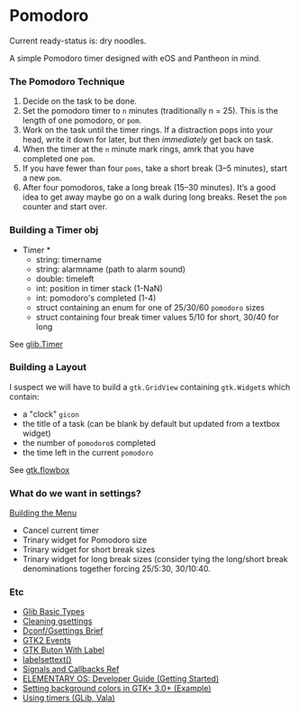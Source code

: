 # Pomodoro

Current ready-status is: dry noodles.

A simple Pomodoro timer designed with eOS and Pantheon in mind.

### The Pomodoro Technique

 1. Decide on the task to be done.
 2. Set the pomodoro timer to `n` minutes (traditionally n = 25). This is the length of one pomodoro, or `pom`.
 3. Work on the task until the timer rings. If a distraction pops into your head, write it down for later, but then *immediately* get back on task.
 4. When the timer at the `n` minute mark rings, amrk that you have completed one `pom`.
 5. If you have fewer than four `poms`, take a short break (3–5 minutes), start a new `pom`.
 6. After four pomodoros, take a long break (15–30 minutes). It’s a good idea to get away maybe go on a walk during long breaks. Reset the `pom` counter and start over.

### Building a Timer obj

 * Timer
    * 
    * string: timername
    * string: alarmname (path to alarm sound)
    * double: timeleft
    * int:    position in timer stack (1-NaN)
    * int:    pomodoro's completed (1-4)
    * struct containing an enum for one of 25/30/60 `pomodoro` sizes
    * struct containing four break timer values 5/10 for short, 30/40 for long

See [glib.Timer](https://developer.gnome.org/glib/stable/glib-Timers.html)

### Building a Layout

I suspect we will have to build a `gtk.GridView` containing `gtk.Widget`s which contain:
 * a "clock" `gicon`
 * the title of a task (can be blank by default but updated from a textbox widget)
 * the number of `pomodoro`s completed
 * the time left in the current `pomodoro`

See [gtk.flowbox](https://python-gtk-3-tutorial.readthedocs.io/en/latest/layout.html#id5)

### What do we want in settings?

[Building the Menu](https://valadoc.org/gtk+-3.0/Gtk.MenuButton.html)

 * Cancel current timer
 * Trinary widget for Pomodoro size
 * Trinary widget for short break sizes
 * Trinary widget for long break sizes (consider tying the long/short break denominations together forcing 25/5:30, 30/10:40. 

### Etc

* [Glib Basic Types](https://developer.gnome.org/glib/unstable/glib-Basic-Types.html#gchar)
* [Cleaning gsettings](https://askubuntu.com/posts/582663/revisions)
* [Dconf/Gsettings Brief](https://askubuntu.com/questions/22313/what-is-dconf-what-is-its-function-and-how-do-i-use-it)
* [GTK2 Events](http://zetcode.com/gui/gtk2/gtkevents/)
* [GTK Buton With Label](https://developer.gnome.org/gtk3/stable/GtkButton.html#gtk-button-set-label)
* [labelsettext()](https://developer.gnome.org/gtk3/stable/GtkLabel.html#gtk-label-set-text)
* [Signals and Callbacks Ref](https://developer.gnome.org/gtk-tutorial/stable/x159.html)
* [ELEMENTARY OS: Developer Guide (Getting Started)](https://elementary.io/docs/code/getting-started#getting-started)
* [Setting background colors in GTK+ 3.0+ (Example)](https://mail.gnome.org/archives/gtk-app-devel-list/2016-August/msg00021.html)
* [Using timers (GLib, Vala)](https://valadoc.org/glib-2.0/GLib.Timer.html)
